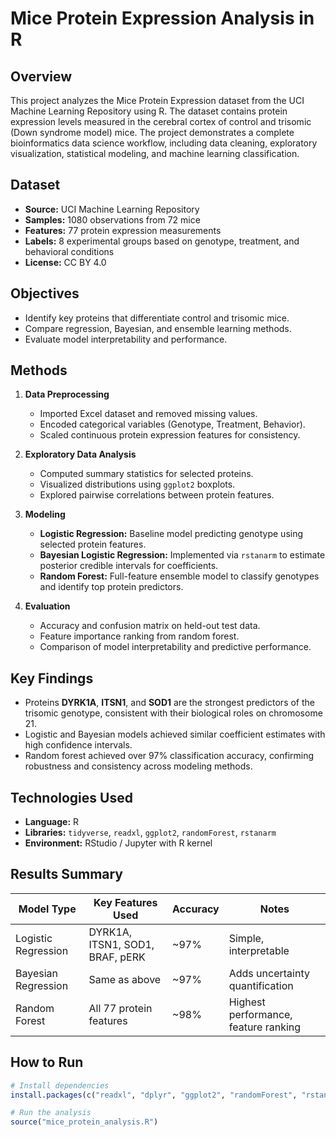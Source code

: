 # Mice Protein Expression Analysis in R

## Overview
This project analyzes the Mice Protein Expression dataset from the UCI Machine Learning Repository using R. The dataset contains protein expression levels measured in the cerebral cortex of control and trisomic (Down syndrome model) mice. The project demonstrates a complete bioinformatics data science workflow, including data cleaning, exploratory visualization, statistical modeling, and machine learning classification.

## Dataset
- **Source:** UCI Machine Learning Repository  
- **Samples:** 1080 observations from 72 mice  
- **Features:** 77 protein expression measurements  
- **Labels:** 8 experimental groups based on genotype, treatment, and behavioral conditions  
- **License:** CC BY 4.0  

## Objectives
- Identify key proteins that differentiate control and trisomic mice.  
- Compare regression, Bayesian, and ensemble learning methods.  
- Evaluate model interpretability and performance.  

## Methods
1. **Data Preprocessing**
   - Imported Excel dataset and removed missing values.  
   - Encoded categorical variables (Genotype, Treatment, Behavior).  
   - Scaled continuous protein expression features for consistency.  

2. **Exploratory Data Analysis**
   - Computed summary statistics for selected proteins.  
   - Visualized distributions using `ggplot2` boxplots.  
   - Explored pairwise correlations between protein features.  

3. **Modeling**
   - **Logistic Regression:** Baseline model predicting genotype using selected protein features.  
   - **Bayesian Logistic Regression:** Implemented via `rstanarm` to estimate posterior credible intervals for coefficients.  
   - **Random Forest:** Full-feature ensemble model to classify genotypes and identify top protein predictors.  

4. **Evaluation**
   - Accuracy and confusion matrix on held-out test data.  
   - Feature importance ranking from random forest.  
   - Comparison of model interpretability and predictive performance.  

## Key Findings
- Proteins **DYRK1A**, **ITSN1**, and **SOD1** are the strongest predictors of the trisomic genotype, consistent with their biological roles on chromosome 21.  
- Logistic and Bayesian models achieved similar coefficient estimates with high confidence intervals.  
- Random forest achieved over 97% classification accuracy, confirming robustness and consistency across modeling methods.  

## Technologies Used
- **Language:** R  
- **Libraries:** `tidyverse`, `readxl`, `ggplot2`, `randomForest`, `rstanarm`  
- **Environment:** RStudio / Jupyter with R kernel  

## Results Summary
| Model Type             | Key Features Used                 | Accuracy | Notes |
|------------------------|----------------------------------|-----------|-------|
| Logistic Regression    | DYRK1A, ITSN1, SOD1, BRAF, pERK  | ~97%      | Simple, interpretable |
| Bayesian Regression    | Same as above                    | ~97%      | Adds uncertainty quantification |
| Random Forest          | All 77 protein features           | ~98%      | Highest performance, feature ranking |

## How to Run
```r
# Install dependencies
install.packages(c("readxl", "dplyr", "ggplot2", "randomForest", "rstanarm"))

# Run the analysis
source("mice_protein_analysis.R")
